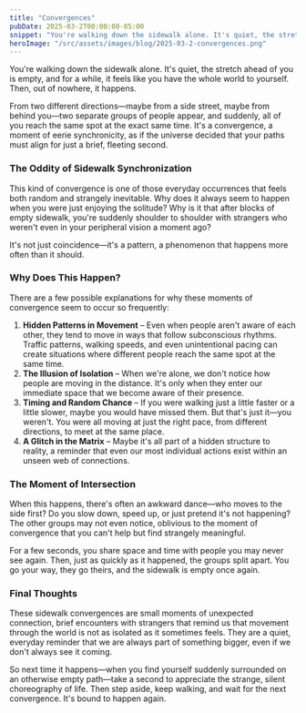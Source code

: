 ```yaml
---
title: "Convergences"
pubDate: 2025-03-2T00:00:00-05:00
snippet: "You're walking down the sidewalk alone. It's quiet, the stretch ahead of you is empty, and for a while, it feels like you have the whole world to yourself. Then, out of nowhere, it happens"
heroImage: "/src/assets/images/blog/2025-03-2-convergences.png"
---
```

You're walking down the sidewalk alone. It's quiet, the stretch ahead of you is empty, and for a while, it feels like you have the whole world to yourself. Then, out of nowhere, it happens.

From two different directions—maybe from a side street, maybe from behind you—two separate groups of people appear, and suddenly, all of you reach the same spot at the exact same time. It's a convergence, a moment of eerie synchronicity, as if the universe decided that your paths must align for just a brief, fleeting second.

### The Oddity of Sidewalk Synchronization

This kind of convergence is one of those everyday occurrences that feels both random and strangely inevitable. Why does it always seem to happen when you were just enjoying the solitude? Why is it that after blocks of empty sidewalk, you're suddenly shoulder to shoulder with strangers who weren't even in your peripheral vision a moment ago?

It's not just coincidence—it's a pattern, a phenomenon that happens more often than it should.

### Why Does This Happen?

There are a few possible explanations for why these moments of convergence seem to occur so frequently:

1. **Hidden Patterns in Movement** – Even when people aren't aware of each other, they tend to move in ways that follow subconscious rhythms. Traffic patterns, walking speeds, and even unintentional pacing can create situations where different people reach the same spot at the same time.
2. **The Illusion of Isolation** – When we're alone, we don't notice how people are moving in the distance. It's only when they enter our immediate space that we become aware of their presence.
3. **Timing and Random Chance** – If you were walking just a little faster or a little slower, maybe you would have missed them. But that's just it—you weren't. You were all moving at just the right pace, from different directions, to meet at the same place.
4. **A Glitch in the Matrix** – Maybe it's all part of a hidden structure to reality, a reminder that even our most individual actions exist within an unseen web of connections.

### The Moment of Intersection

When this happens, there's often an awkward dance—who moves to the side first? Do you slow down, speed up, or just pretend it's not happening? The other groups may not even notice, oblivious to the moment of convergence that you can't help but find strangely meaningful.

For a few seconds, you share space and time with people you may never see again. Then, just as quickly as it happened, the groups split apart. You go your way, they go theirs, and the sidewalk is empty once again.

### Final Thoughts

These sidewalk convergences are small moments of unexpected connection, brief encounters with strangers that remind us that movement through the world is not as isolated as it sometimes feels. They are a quiet, everyday reminder that we are always part of something bigger, even if we don't always see it coming.

So next time it happens—when you find yourself suddenly surrounded on an otherwise empty path—take a second to appreciate the strange, silent choreography of life. Then step aside, keep walking, and wait for the next convergence. It's bound to happen again.